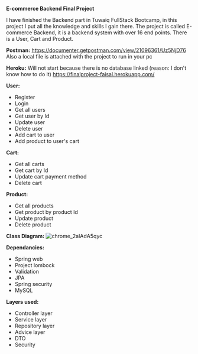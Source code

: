 **E-commerce Backend Final Project**

I have finished the Backend part in Tuwaiq FullStack Bootcamp, in this project I put all the knowledge and skills I gain there. 
The project is called E-commerce Backend, it is a backend system with over 16 end points. There is a User, Cart and Product.


**Postman:**
https://documenter.getpostman.com/view/21096361/Uz5NjD76
Also a local file is attached with the project to run in your pc


**Heroku:**
Will not start because there is no database linked (reason: I don't know how to do it)
https://finalproject-faisal.herokuapp.com/



**User:**
- Register
- Login
- Get all users
- Get user by Id
- Update user
- Delete user
- Add cart to user
- Add product to user's cart

**Cart:**
- Get all carts
- Get cart by Id
- Update cart payment method
- Delete cart

**Product:**
- Get all products
- Get product by product Id
- Update product
- Delete product


**Class Diagram:**
![chrome_2aIAdA5qyc](https://user-images.githubusercontent.com/45186916/173199296-4588ec11-5724-4df5-bede-7cf333d501f0.png)





**Dependancies:**
- Spring web
- Project lombock
- Validation
- JPA
- Spring security
- MySQL


**Layers used:**
- Controller layer
- Service layer
- Repository layer
- Advice layer
- DTO
- Security
